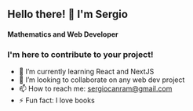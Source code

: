  ## Hello there! 👋 I'm Sergio
 #### Mathematics and Web Developer 
 
 ### I'm here to contribute to your project!

- 🌱 I’m currently learning React and NextJS
- 👯 I’m looking to collaborate on any web dev project
- 📫 How to reach me: sergiocanram@gmail.com
- ⚡ Fun fact: I love books 

